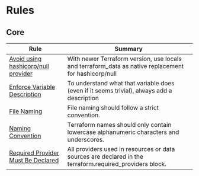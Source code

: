 # Rules
## Core
| Rule | Summary |
|--------|---------|
| [Avoid using hashicorp/null provider](core/avoid_null_provider.md) | With newer Terraform version, use locals and terraform_data as native replacement for hashicorp/null |
| [Enforce Variable Description](core/enforce_variable_description.md) | To understand what that variable does (even if it seems trivial), always add a description |
| [File Naming](core/file_naming.md) | File naming should follow a strict convention. |
| [Naming Convention](core/naming_convention.md) | Terraform names should only contain lowercase alphanumeric characters and underscores. |
| [Required Provider Must Be Declared](core/required_provider_must_be_declared.md) | All providers used in resources or data sources are declared in the terraform.required_providers block. |
